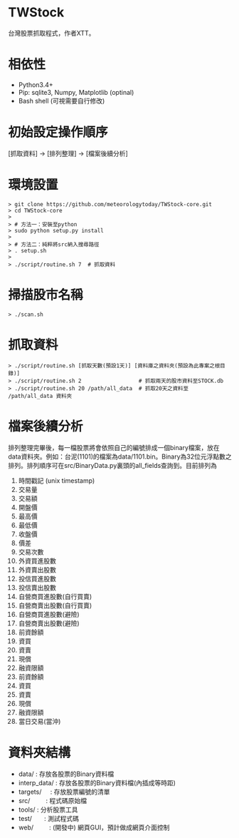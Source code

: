 # TWStock
台灣股票抓取程式，作者XTT。

# 相依性
- Python3.4+
- Pip: sqlite3, Numpy, Matplotlib (optinal)
- Bash shell (可視需要自行修改)

# 初始設定操作順序
[抓取資料] -> [排列整理] -> [檔案後續分析]

# 環境設置
    > git clone https://github.com/meteorologytoday/TWStock-core.git
    > cd TWStock-core
    >
    > # 方法一：安裝至python
    > sudo python setup.py install
    >
    > # 方法二：純粹將src納入搜尋路徑
    > . setup.sh
    >
    > ./script/routine.sh 7  # 抓取資料

# 掃描股市名稱
    > ./scan.sh

# 抓取資料
	> ./script/routine.sh [抓取天數(預設1天)] [資料庫之資料夾(預設為此專案之根目錄)]
    > ./script/routine.sh 2                  # 抓取兩天的股市資料至STOCK.db
    > ./script/routine.sh 20 /path/all_data  # 抓取20天之資料至 /path/all_data 資料夾

# 檔案後續分析

排列整理完畢後，每一檔股票將會依照自己的編號排成一個binary檔案，放在data資料夾。例如：台泥(1101)的檔案為data/1101.bin。Binary為32位元浮點數之排列。排列順序可在src/BinaryData.py裏頭的all_fields查詢到。目前排列為

1. 時間戳記 (unix timestamp)
2. 交易量
3. 交易額
4. 開盤價
5. 最高價
6. 最低價
7. 收盤價
8. 價差
9. 交易次數
10. 外資買進股數
11. 外資賣出股數
12. 投信買進股數
13. 投信賣出股數
14. 自營商買進股數(自行買賣)
15. 自營商賣出股數(自行買賣)
16. 自營商買進股數(避險)
17. 自營商賣出股數(避險)
18. 前資餘額
19. 資買
20. 資賣
21. 現償
22. 融資限額
23. 前資餘額
24. 資買
25. 資賣
26. 現償
27. 融資限額
28. 當日交易(當沖)

# 資料夾結構
- data/        : 存放各股票的Binary資料檔
- interp_data/ : 存放各股票的Binary資料檔(內插成等時距)
- targets/     : 存放股票編號的清單
- src/         : 程式碼原始檔
- tools/       : 分析股票工具
- test/        : 測試程式碼
- web/         : (開發中) 網頁GUI，預計做成網頁介面控制
